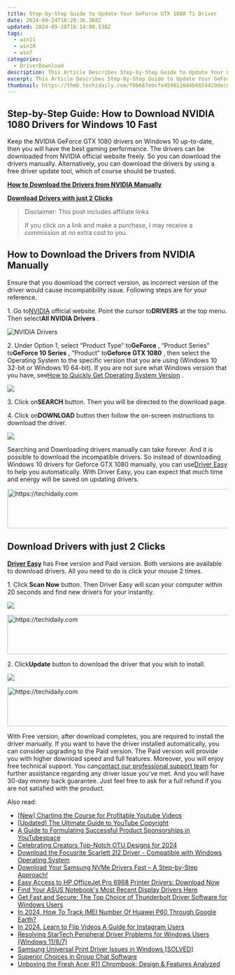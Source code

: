 ```yaml
---
title: Step-by-Step Guide to Update Your GeForce GTX 1080 Ti Driver
date: 2024-09-24T16:20:36.368Z
updated: 2024-09-28T18:14:08.538Z
tags:
  - win11
  - win10
  - win7
categories:
  - DriverDownload
description: This Article Describes Step-by-Step Guide to Update Your GeForce GTX 1080 Ti Driver
excerpt: This Article Describes Step-by-Step Guide to Update Your GeForce GTX 1080 Ti Driver
thumbnail: https://thmb.techidaily.com/f0b667ebcfe4598116d4b6654429dec8091fa0451fb3d4865d8f30f7e5a361bf.jpg
---
```


## Step-by-Step Guide: How to Download NVIDIA 1080 Drivers for Windows 10 Fast

Keep the NVIDIA GeForce GTX 1080 drivers on Windows 10 up-to-date, then you will have the best gaming performance. The drivers can be downloaded from NVIDIA official website freely. So you can download the drivers manually. Alternatively, you can download the drivers by using a free driver update tool, which of course should be trusted.

[**How to Download the Drivers from NVIDIA Manually**](https://tools.techidaily.com/drivereasy/download/)

[**Download Drivers with just 2 Clicks**](https://tools.techidaily.com/drivereasy/download/)

>  Disclaimer: This post includes affiliate links
>
>  If you click on a link and make a purchase, I may receive a commission at no extra cost to you.
>

## **How to Download the Drivers from NVIDIA Manually**

 Ensure that you download the correct version, as incorrect version of the driver would cause incompatibility issue. Following steps are for your reference.

 1\. Go to[NVIDIA](https://tools.techidaily.com/drivereasy/download/) official website. Point the cursor to**DRIVERS** at the top menu. Then select**All NVIDIA Drivers** .

![NVIDIA Drivers](https://images.drivereasy.com/wp-content/uploads/2016/09/img_57ccd935a0f0a.jpg)

 2\. Under Option 1, select “Product Type” to**GeForce** , “Product Series” to**GeForce 10 Series** , “Product” to**Geforce GTX 1080** , then select the Operating System to the specific version that you are using (Windows 10 32-bit or Windows 10 64-bit). If you are not sure what Windows version that you have, see[How to Quickly Get Operating System Version](https://tools.techidaily.com/drivereasy/download/) .

![](https://images.drivereasy.com/wp-content/uploads/2016/10/img_581410198d290.jpg)

 3\. Click on**SEARCH** button. Then you will be directed to the download page.

 4\. Click on**DOWNLOAD** button then follow the on-screen instructions to download the driver.

![](https://images.drivereasy.com/wp-content/uploads/2016/10/img_581412f0a2c64.jpg)

 Searching and Downloading drivers manually can take forever. And it is possible to download the incompatible drivers. So instead of downloading Windows 10 drivers for Geforce GTX 1080 manually, you can use[Driver Easy](https://tools.techidaily.com/drivereasy/download/) to help you automatically. With Driver Easy, you can expect that much time and energy will be saved on updating drivers.

<!-- affiliate ads begin -->
<a href="https://appsumo.8odi.net/c/5597632/2130874/7443" target="_top" id="2130874">
  <img src="//a.impactradius-go.com/display-ad/7443-2130874" border="0" alt="https://techidaily.com" width="728" height="90"/>
</a>
<img height="0" width="0" src="https://appsumo.8odi.net/i/5597632/2130874/7443" style="position:absolute;visibility:hidden;" border="0" />
<!-- affiliate ads end -->

## **Download Drivers with just 2 Clicks**

**[Driver Easy](https://tools.techidaily.com/drivereasy/download/)**  has Free version and Paid version. Both versions are available to download drivers. All you need to do is click your mouse 2 times.

1\. Click **Scan Now**  button. Then Driver Easy will scan your computer within 20 seconds and find new drivers for your instantly.  

![](https://images.drivereasy.com/wp-content/uploads/2017/04/img_58eca1022f7b7.png)

<!-- affiliate ads begin -->
<a href="https://unicoeye.pxf.io/c/5597632/2134224/18498" target="_top" id="2134224">
  <img src="//a.impactradius-go.com/display-ad/18498-2134224" border="0" alt="https://techidaily.com" width="728" height="90"/>
</a>
<img height="0" width="0" src="https://unicoeye.pxf.io/i/5597632/2134224/18498" style="position:absolute;visibility:hidden;" border="0" />
<!-- affiliate ads end -->

 2\. Click**Update** button to download the driver that you wish to install.

![](https://images.drivereasy.com/wp-content/uploads/2017/04/img_58eca27c67b42.jpg)

<!-- affiliate ads begin -->
<a href="https://appsumo.8odi.net/c/5597632/2144277/7443" target="_top" id="2144277">
  <img src="//a.impactradius-go.com/display-ad/7443-2144277" border="0" alt="https://techidaily.com" width="600" height="90"/>
</a>
<img height="0" width="0" src="https://appsumo.8odi.net/i/5597632/2144277/7443" style="position:absolute;visibility:hidden;" border="0" />
<!-- affiliate ads end -->

 With Free version, after download completes, you are required to install the driver manually. If you want to have the driver installed automatically, you can consider upgrading to the Paid version. The Paid version will provide you with higher download speed and full features. Moreover, you will enjoy free technical support. You can[contact our professional support team](https://tools.techidaily.com/drivereasy/download/) for further assistance regarding any driver issue you’ve met. And you will have 30-day money back guarantee. Just feel free to ask for a full refund if you are not satisfied with the product.

<ins class="adsbygoogle"
     style="display:block"
     data-ad-format="autorelaxed"
     data-ad-client="ca-pub-7571918770474297"
     data-ad-slot="1223367746"></ins>

<ins class="adsbygoogle"
     style="display:block"
     data-ad-client="ca-pub-7571918770474297"
     data-ad-slot="8358498916"
     data-ad-format="auto"
     data-full-width-responsive="true"></ins>

<span class="atpl-alsoreadstyle">Also read:</span>
<div><ul>
<li><a href="https://youtube-video-recordings.techidaily.com/new-charting-the-course-for-profitable-youtube-videos/"><u>[New] Charting the Course for Profitable Youtube Videos</u></a></li>
<li><a href="https://facebook-record-videos.techidaily.com/updated-the-ultimate-guide-to-youtube-copyright/"><u>[Updated] The Ultimate Guide to YouTube Copyright</u></a></li>
<li><a href="https://article-knowledge.techidaily.com/a-guide-to-formulating-successful-product-sponsorships-in-youtubespace/"><u>A Guide to Formulating Successful Product Sponsorships in YouTubespace</u></a></li>
<li><a href="https://fox-hovers.techidaily.com/celebrating-creators-top-notch-otu-designs-for-2024/"><u>Celebrating Creators Top-Notch OTU Designs for 2024</u></a></li>
<li><a href="https://hardware-updates.techidaily.com/download-the-focusrite-scarlett-2i2-driver-compatible-with-windows-operating-system/"><u>Download the Focusrite Scarlett 2I2 Driver - Compatible with Windows Operating System</u></a></li>
<li><a href="https://hardware-updates.techidaily.com/download-your-samsung-nvme-drivers-fast-a-step-by-step-approach/"><u>Download Your Samsung NVMe Drivers Fast – A Step-by-Step Approach!</u></a></li>
<li><a href="https://hardware-updates.techidaily.com/easy-access-to-hp-officejet-pro-6968-printer-drivers-download-now/"><u>Easy Access to HP OfficeJet Pro 6968 Printer Drivers: Download Now</u></a></li>
<li><a href="https://hardware-updates.techidaily.com/find-your-asus-notebooks-most-recent-display-drivers-here/"><u>Find Your ASUS Notebook's Most Recent Display Drivers Here</u></a></li>
<li><a href="https://hardware-updates.techidaily.com/get-fast-and-secure-the-top-choice-of-thunderbolt-driver-software-for-windows-users/"><u>Get Fast and Secure: The Top Choice of Thunderbolt Driver Software for Windows Users</u></a></li>
<li><a href="https://android-unlock.techidaily.com/in-2024-how-to-track-imei-number-of-huawei-p60-through-google-earth-by-drfone-android/"><u>In 2024, How To Track IMEI Number Of Huawei P60 Through Google Earth?</u></a></li>
<li><a href="https://instagram-clips.techidaily.com/in-2024-learn-to-flip-videos-a-guide-for-instagram-users/"><u>In 2024, Learn to Flip Videos A Guide for Instagram Users</u></a></li>
<li><a href="https://hardware-updates.techidaily.com/resolving-startech-peripheral-driver-problems-for-windows-users-windows-1187/"><u>Resolving StarTech Peripheral Driver Problems for Windows Users (Windows 11/8/7)</u></a></li>
<li><a href="https://hardware-updates.techidaily.com/samsung-universal-print-driver-issues-in-windows-solved/"><u>Samsung Universal Print Driver Issues in Windows [SOLVED]</u></a></li>
<li><a href="https://screen-capture.techidaily.com/superior-choices-in-group-chat-software/"><u>Superior Choices in Group Chat Software</u></a></li>
<li><a href="https://buynow-info.techidaily.com/unboxing-the-fresh-acer-r11-chrombook-design-and-features-analyzed/"><u>Unboxing the Fresh Acer R11 Chrombook: Design & Features Analyzed</u></a></li>
</ul></div>

